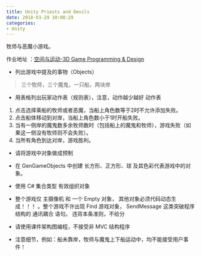 ```yaml
---
title: Unity Priests and Devils
date: 2018-03-29 10:08:29
categories:
- Unity
---
```


牧师与恶魔小游戏。

作业地址 ：[空间与运动-3D Game Programming & Design](https://pmlpml.github.io/unity3d-learning/03-space-and-motion)

- 列出游戏中提及的事物（Objects）
> 三个牧师，三个魔鬼，一只船，两块岸
- 用表格列出玩家动作表（规则表），注意，动作越少越好
动作表
1. 点击选择乘船的牧师或者恶魔，当船上角色数等于2时不允许添加失败。
2. 点击船体移动到对岸，当船上角色数小于1时开船失败。
3. 当有一侧岸的魔鬼数多余牧师数时（包括船上的魔鬼和牧师），游戏失败（如果这一侧没有牧师则不会失败）。
4. 当所有角色到达对岸，游戏胜利。
- 请将游戏中对象做成预制
- 在 GenGameObjects 中创建 长方形、正方形、球 及其色彩代表游戏中的对象。

- 使用 C# 集合类型 有效组织对象

- 整个游戏仅 主摄像机 和 一个 Empty 对象， 其他对象必须代码动态生成！！！ 。整个游戏不许出现 Find 游戏对象， SendMessage 这类突破程序结构的 通讯耦合 语句。 违背本条准则，不给分

- 请使用课件架构图编程，不接受非 MVC 结构程序

- 注意细节，例如：船未靠岸，牧师与魔鬼上下船运动中，均不能接受用户事件！